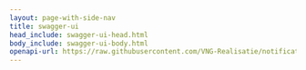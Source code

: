 ```yaml
---
layout: page-with-side-nav
title: swagger-ui
head_include: swagger-ui-head.html
body_include: swagger-ui-body.html
openapi-url: https://raw.githubusercontent.com/VNG-Realisatie/notificaties-api/1.0.1/src/openapi.yaml
---
```


<div id="swagger-ui"></div>

